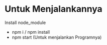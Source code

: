# Untuk Menjalankannya 
Install node_module 
- npm i / npm install
- npm start (Untuk menjalankan Programnya)
